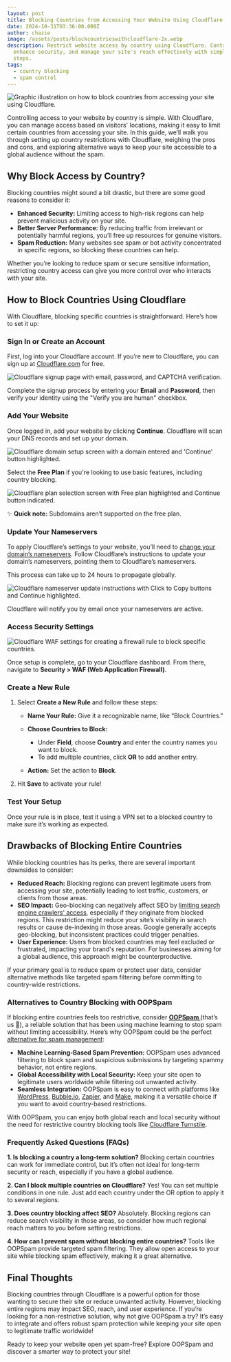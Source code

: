 ```yaml
---
layout: post
title: Blocking Countries from Accessing Your Website Using Cloudflare
date: 2024-10-31T03:36:00.000Z
author: chazie
image: /assets/posts/blockcountrieswithcloudflare-2x.webp
description: Restrict website access by country using Cloudflare. Control spam,
  enhance security, and manage your site's reach effectively with simple setup
  steps.
tags:
  - country blocking
  - spam control
---
```

![Graphic illustration on how to block countries from accessing your site using Cloudflare.](/blog/assets/posts/blockcountrieswithcloudflare-2x.webp "Blocking Countries from Accessing Your Website Using Cloudflare")

Controlling access to your website by country is simple. With Cloudflare, you can manage access based on visitors' locations, making it easy to limit certain countries from accessing your site. In this guide, we’ll walk you through setting up country restrictions with Cloudflare, weighing the pros and cons, and exploring alternative ways to keep your site accessible to a global audience without the spam.

## Why Block Access by Country?

Blocking countries might sound a bit drastic, but there are some good reasons to consider it:

* **Enhanced Security:** Limiting access to high-risk regions can help prevent malicious activity on your site.
* **Better Server Performance:** By reducing traffic from irrelevant or potentially harmful regions, you’ll free up resources for genuine visitors.
* **Spam Reduction:** Many websites see spam or bot activity concentrated in specific regions, so blocking these countries can help.

Whether you’re looking to reduce spam or secure sensitive information, restricting country access can give you more control over who interacts with your site.

## How to Block Countries Using Cloudflare

With Cloudflare, blocking specific countries is straightforward. Here’s how to set it up:

### Sign In or Create an Account

First, log into your Cloudflare account. If you’re new to Cloudflare, you can sign up at [Cloudflare.com](https://www.cloudflare.com) for free.

![Cloudflare signup page with email, password, and CAPTCHA verification.](/blog/assets/posts/cloudflare-signup.png "Cloudflare Signup")

Complete the signup process by entering your **Email** and **Password**, then verify your identity using the "Verify you are human" checkbox.

### Add Your Website

Once logged in, add your website by clicking **Continue**. Cloudflare will scan your DNS records and set up your domain.

![Cloudflare domain setup screen with a domain entered and 'Continue' button highlighted.](/blog/assets/posts/cloudflare-domain.png "Cloudflare Domain")

Select the **Free Plan** if you're looking to use basic features, including country blocking.

![Cloudflare plan selection screen with Free plan highlighted and Continue button indicated.](/blog/assets/posts/plan-selection.png "Plan Selection")

✨ **Quick note:** Subdomains aren’t supported on the free plan.

### Update Your Nameservers

To apply Cloudflare’s settings to your website, you’ll need to [change your domain’s nameservers](https://developers.cloudflare.com/automatic-platform-optimization/get-started/change-nameservers/). Follow Cloudflare’s instructions to update your domain’s nameservers, pointing them to Cloudflare’s nameservers. 

This process can take up to 24 hours to propagate globally.

![Cloudflare nameserver update instructions with Click to Copy buttons and Continue highlighted.](/blog/assets/posts/nameserver-update.png "Nameserver Update")

Cloudflare will notify you by email once your nameservers are active.

### Access Security Settings

![Cloudflare WAF settings for creating a firewall rule to block specific countries.](/blog/assets/posts/blocking-countries-in-cloudflare.png "Country Blocking")

Once setup is complete, go to your Cloudflare dashboard. From there, navigate to **Security > WAF (Web Application Firewall)**.

### Create a New Rule

1. Select **Create a New Rule** and follow these steps:

   * **Name Your Rule:** Give it a recognizable name, like “Block Countries.”
   * **Choose Countries to Block:**

     * Under **Field**, choose **Country** and enter the country names you want to block.
     * To add multiple countries, click **OR** to add another entry.
   * **Action:** Set the action to **Block**.
2. Hit **Save** to activate your rule!

### Test Your Setup

Once your rule is in place, test it using a VPN set to a blocked country to make sure it’s working as expected.

## Drawbacks of Blocking Entire Countries

While blocking countries has its perks, there are several important downsides to consider:

* **Reduced Reach:** Blocking regions can prevent legitimate users from accessing your site, potentially leading to lost traffic, customers, or clients from those areas.
* **SEO Impact:** Geo-blocking can negatively affect SEO by [limiting search engine crawlers' access](https://community.shopify.com/c/shopify-apps/can-geo-blocking-affect-my-site-s-seo/td-p/1950142), especially if they originate from blocked regions. This restriction might reduce your site’s visibility in search results or cause de-indexing in those areas. Google generally accepts geo-blocking, but inconsistent practices could trigger penalties.
* **User Experience:** Users from blocked countries may feel excluded or frustrated, impacting your brand's reputation. For businesses aiming for a global audience, this approach might be counterproductive.

If your primary goal is to reduce spam or protect user data, consider alternative methods like targeted spam filtering before committing to country-wide restrictions.

### Alternatives to Country Blocking with OOPSpam

If blocking entire countries feels too restrictive, consider **[OOPSpam ](https://www.oopspam.com/)**(that’s us 👋), a reliable solution that has been using machine learning to stop spam without limiting accessibility. Here’s why OOPSpam could be the perfect [alternative for spam management](https://www.oopspam.com/blog/best-turnstile-alternatives):

* **Machine Learning-Based Spam Prevention:** OOPSpam uses advanced filtering to block spam and suspicious submissions by targeting spammy behavior, not entire regions.
* **Global Accessibility with Local Security:** Keep your site open to legitimate users worldwide while filtering out unwanted activity.
* **Seamless Integration:** OOPSpam is easy to connect with platforms like [WordPress](https://www.oopspam.com/wordpress), [Bubble.io](https://help.oopspam.com/other-integrations/bubble-io/), [Zapier](https://zapier.com/apps/oopspam/integrations), and [Make](https://www.make.com/en/register?promo=oopspam-anti-spam-app-partner-program), making it a versatile choice if you want to avoid country-based restrictions.

With OOPSpam, you can enjoy both global reach and local security without the need for restrictive country blocking tools like [Cloudflare Turnstile](https://www.oopspam.com/blog/cloudflare-turnstile).

### Frequently Asked Questions (FAQs)

**1. Is blocking a country a long-term solution?** Blocking certain countries can work for immediate control, but it’s often not ideal for long-term security or reach, especially if you have a global audience.

**2. Can I block multiple countries on Cloudflare?** Yes! You can set multiple conditions in one rule. Just add each country under the OR option to apply it to several regions.

**3. Does country blocking affect SEO?** Absolutely. Blocking regions can reduce search visibility in those areas, so consider how much regional reach matters to you before setting restrictions.

**4. How can I prevent spam without blocking entire countries?** Tools like OOPSpam provide targeted spam filtering. They allow open access to your site while blocking spam effectively, making it a great alternative.

## Final Thoughts

Blocking countries through Cloudflare is a powerful option for those wanting to secure their site or reduce unwanted activity. However, blocking entire regions may impact SEO, reach, and user experience. If you’re looking for a non-restrictive solution, why not give OOPSpam a try? It’s easy to integrate and offers robust spam protection while keeping your site open to legitimate traffic worldwide!

Ready to keep your website open yet spam-free? Explore OOPSpam and discover a smarter way to protect your site!
